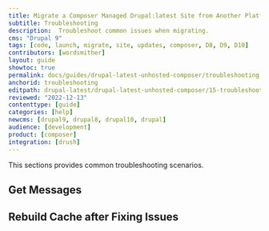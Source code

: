 ```yaml
---
title: Migrate a Composer Managed Drupal:latest Site from Another Platform
subtitle: Troubleshooting
description:  Troubleshoot common issues when migrating.
cms: "Drupal 9"
tags: [code, launch, migrate, site, updates, composer, D8, D9, D10]
contributors: [wordsmither]
layout: guide
showtoc: true
permalink: docs/guides/drupal-latest-unhosted-composer/troubleshooting
anchorid: troubleshooting
editpath: drupal-latest/drupal-latest-unhosted-composer/15-troubleshooting.md
reviewed: "2022-12-13"
contenttype: [guide]
categories: [help]
newcms: [drupal9, drupal8, drupal10, drupal]
audience: [development]
product: [composer]
integration: [drush]
---
```


This sections provides common troubleshooting scenarios.

## Get Messages

<Partial file="migrate/drupal-getmessage.md" />

## Rebuild Cache after Fixing Issues

<Partial file="migrate/drupal-rebuildcache.md" />

<Partial file="drupal-latest/troubleshooting-drush.md" />

<Partial file="drupal-latest/troubleshooting-general.md" />
